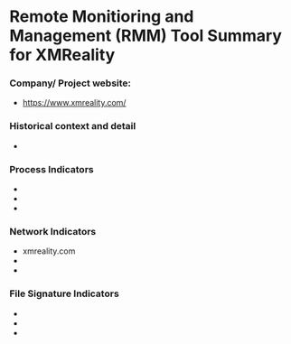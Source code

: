 # Remote Monitioring and Management (RMM) Tool Summary for XMReality

### Company/ Project website:
- https://www.xmreality.com/

### Historical context and detail
- 

### Process Indicators
- 
- 
- 

### Network Indicators
- xmreality.com
- 
-

### File Signature Indicators
- 
-
-
